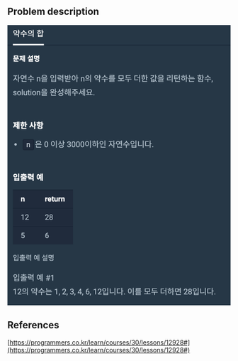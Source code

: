 ## Problem description
![Problem description](./Problem-12928.png)

## References
[https://programmers.co.kr/learn/courses/30/lessons/12928#](https://programmers.co.kr/learn/courses/30/lessons/12928#)
